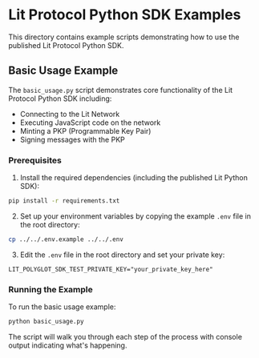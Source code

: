 # Lit Protocol Python SDK Examples

This directory contains example scripts demonstrating how to use the published Lit Protocol Python SDK.

## Basic Usage Example

The `basic_usage.py` script demonstrates core functionality of the Lit Protocol Python SDK including:

- Connecting to the Lit Network
- Executing JavaScript code on the network
- Minting a PKP (Programmable Key Pair)
- Signing messages with the PKP

### Prerequisites

1. Install the required dependencies (including the published Lit Python SDK):

```bash
pip install -r requirements.txt
```

2. Set up your environment variables by copying the example `.env` file in the root directory:

```bash
cp ../../.env.example ../../.env
```

3. Edit the `.env` file in the root directory and set your private key:

```
LIT_POLYGLOT_SDK_TEST_PRIVATE_KEY="your_private_key_here"
```

### Running the Example

To run the basic usage example:

```bash
python basic_usage.py
```

The script will walk you through each step of the process with console output indicating what's happening.
